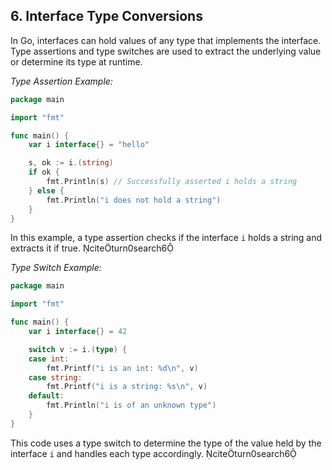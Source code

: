 ## 6. Interface Type Conversions

In Go, interfaces can hold values of any type that implements the interface. Type assertions and type switches are used to extract the underlying value or determine its type at runtime.

_Type Assertion Example:_

```go
package main

import "fmt"

func main() {
    var i interface{} = "hello"

    s, ok := i.(string)
    if ok {
        fmt.Println(s) // Successfully asserted i holds a string
    } else {
        fmt.Println("i does not hold a string")
    }
}
```

In this example, a type assertion checks if the interface `i` holds a string and extracts it if true. citeturn0search6

_Type Switch Example:_

```go
package main

import "fmt"

func main() {
    var i interface{} = 42

    switch v := i.(type) {
    case int:
        fmt.Printf("i is an int: %d\n", v)
    case string:
        fmt.Printf("i is a string: %s\n", v)
    default:
        fmt.Println("i is of an unknown type")
    }
}
```

This code uses a type switch to determine the type of the value held by the interface `i` and handles each type accordingly. citeturn0search6
